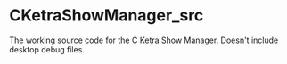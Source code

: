 CKetraShowManager_src
=====================

The working source code for the C Ketra Show Manager.  Doesn't include desktop debug files.
